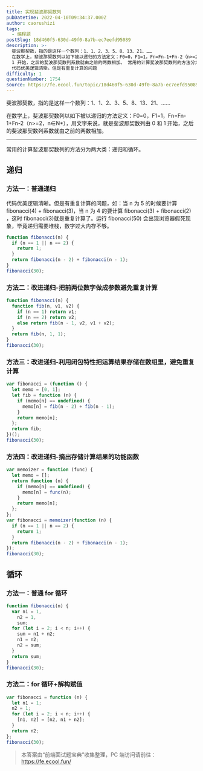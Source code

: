 ```yaml
---
title: 实现斐波那契数列
pubDatetime: 2022-04-10T09:34:37.000Z
author: caorushizi
tags:
  - 编程题
postSlug: 18d460f5-630d-49f0-8a7b-ec7eefd95089
description: >-
  斐波那契数，指的是这样一个数列：1、1、2、3、5、8、13、21、……
  在数学上，斐波那契数列以如下被以递归的方法定义：F0=0，F1=1，Fn=Fn-1+Fn-2（n>=2，n∈N*），用文字来说，就是斐波那契数列由 0 和
  1 开始，之后的斐波那契数列系数就由之前的两数相加。 常用的计算斐波那契数列的方法分为两大类：递归和循环。 递归 方法一：普通递归
  代码优美逻辑清晰。但是有重复计算的问题
difficulty: 1
questionNumber: 1754
source: https://fe.ecool.fun/topic/18d460f5-630d-49f0-8a7b-ec7eefd95089
---
```


斐波那契数，指的是这样一个数列：1、1、2、3、5、8、13、21、……

在数学上，斐波那契数列以如下被以递归的方法定义：F0=0，F1=1，Fn=Fn-1+Fn-2（n>=2，n∈N\*），用文字来说，就是斐波那契数列由 0 和 1 开始，之后的斐波那契数列系数就由之前的两数相加。

---

常用的计算斐波那契数列的方法分为两大类：递归和循环。

## 递归

### 方法一：普通递归

代码优美逻辑清晰。但是有重复计算的问题，如：当 n 为 5 的时候要计算 fibonacci(4) + fibonacci(3)，当 n 为 4 的要计算 fibonacci(3) + fibonacci(2) ，这时 fibonacci(3)就是重复计算了。运行 fibonacci(50) 会出现浏览器假死现象，毕竟递归需要堆栈，数字过大内存不够。

```js
function fibonacci(n) {
  if (n == 1 || n == 2) {
    return 1;
  }
  return fibonacci(n - 2) + fibonacci(n - 1);
}
fibonacci(30);
```

### 方法二：改进递归-把前两位数字做成参数避免重复计算

```js
function fibonacci(n) {
  function fib(n, v1, v2) {
    if (n == 1) return v1;
    if (n == 2) return v2;
    else return fib(n - 1, v2, v1 + v2);
  }
  return fib(n, 1, 1);
}
fibonacci(30);
```

### 方法三：改进递归-利用闭包特性把运算结果存储在数组里，避免重复计算

```js
var fibonacci = (function () {
  let memo = [0, 1];
  let fib = function (n) {
    if (memo[n] == undefined) {
      memo[n] = fib(n - 2) + fib(n - 1);
    }
    return memo[n];
  };
  return fib;
})();
fibonacci(30);
```

### 方法四：改进递归-摘出存储计算结果的功能函数

```js
var memoizer = function (func) {
  let memo = [];
  return function (n) {
    if (memo[n] == undefined) {
      memo[n] = func(n);
    }
    return memo[n];
  };
};
var fibonacci = memoizer(function (n) {
  if (n == 1 || n == 2) {
    return 1;
  }
  return fibonacci(n - 2) + fibonacci(n - 1);
});
fibonacci(30);
```

## 循环

### 方法一：普通 for 循环

```js
function fibonacci(n) {
  var n1 = 1,
    n2 = 1,
    sum;
  for (let i = 2; i < n; i++) {
    sum = n1 + n2;
    n1 = n2;
    n2 = sum;
  }
  return sum;
}
fibonacci(30);
```

### 方法二：for 循环+解构赋值

```js
var fibonacci = function (n) {
  let n1 = 1;
  n2 = 1;
  for (let i = 2; i < n; i++) {
    [n1, n2] = [n2, n1 + n2];
  }
  return n2;
};
fibonacci(30);
```

> 本答案由“前端面试题宝典”收集整理，PC 端访问请前往： https://fe.ecool.fun/
